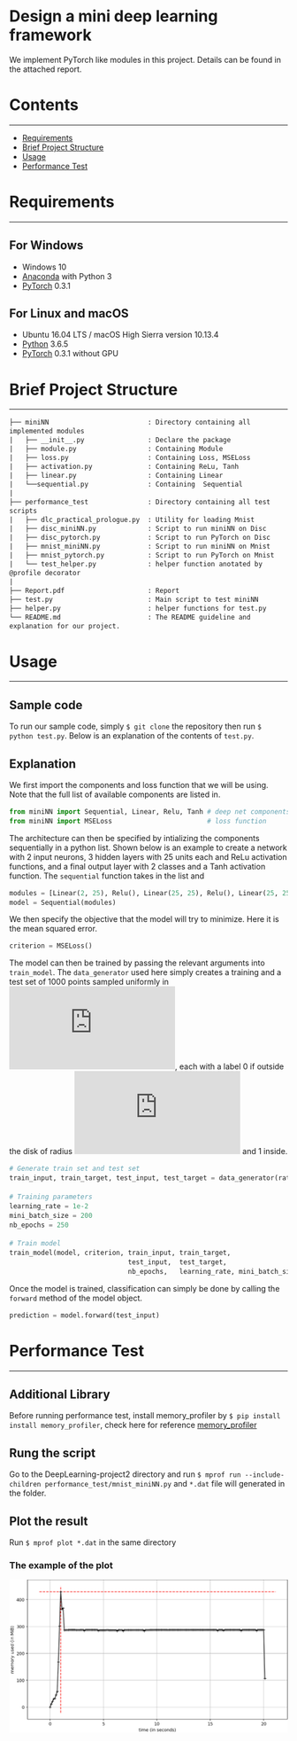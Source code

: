 # Design a mini deep learning framework

We implement PyTorch like modules in this project. Details can be found in the attached report.

# Contents
------------
  * [Requirements](#requirements)
  * [Brief Project Structure](#brief-project-structure)
  * [Usage](#usage)
  * [Performance Test](#performance-test)


# Requirements
------------
## For Windows

  * Windows 10
  * [Anaconda](https://www.anaconda.com/download/) with Python 3
  * [PyTorch](https://anaconda.org/peterjc123/pytorch) 0.3.1
  
## For Linux and macOS
  * Ubuntu 16.04 LTS / macOS High Sierra version 10.13.4
  * [Python](https://www.python.org/downloads/) 3.6.5
  * [PyTorch](https://pytorch.org/) 0.3.1 without GPU

# Brief Project Structure
------------

    ├── miniNN                         : Directory containing all implemented modules
    |   ├── __init__.py                : Declare the package
    |   ├── module.py                  : Containing Module 
    |   ├── loss.py                    : Containing Loss, MSELoss
    |   ├── activation.py              : Containing ReLu, Tanh
    |   ├── linear.py                  : Containing Linear
    |   └──sequential.py               : Containing  Sequential 
    |
    ├── performance_test               : Directory containing all test scripts
    |   ├── dlc_practical_prologue.py  : Utility for loading Mnist
    |   ├── disc_miniNN.py             : Script to run miniNN on Disc
    |   ├── disc_pytorch.py            : Script to run PyTorch on Disc
    |   ├── mnist_miniNN.py            : Script to run miniNN on Mnist 
    |   ├── mnist_pytorch.py           : Script to run PyTorch on Mnist
    |   └── test_helper.py             : helper function anotated by @profile decorator 
    |
    ├── Report.pdf                     : Report
    ├── test.py                        : Main script to test miniNN
    ├── helper.py                      : helper functions for test.py
    └── README.md                      : The README guideline and explanation for our project.

# Usage
------------

## Sample code
To run our sample code, simply `$ git clone` the repository then run `$ python test.py`. Below is an explanation of the contents of `test.py`.

## Explanation
We first import the components and loss function that we will be using. Note that the full list of available components are listed in.

```python
from miniNN import Sequential, Linear, Relu, Tanh # deep net components
from miniNN import MSELoss                        # loss function
```

The architecture can then be specified by intializing the components sequentially in a python list. Shown below is an example to create a network with 2 input neurons, 3 hidden layers with 25 units each and ReLu activation functions, and a final output layer with 2 classes and a Tanh activation function. The `sequential` function takes in the list and 

```python
modules = [Linear(2, 25), Relu(), Linear(25, 25), Relu(), Linear(25, 25), Relu(), Linear(25, 2), Tanh()]
model = Sequential(modules)
```

We then specify the objective that the model will try to minimize. Here it is the mean squared error.

```python
criterion = MSELoss()
```

The model can then be trained by passing the relevant arguments into `train_model`. The `data_generator` used here simply creates a training and a test set of 1000 points sampled uniformly in ![](http://latex.codecogs.com/gif.latex?%5B0%2C1%5D%5E2), each with a label 0 if outside the disk of radius ![](http://latex.codecogs.com/gif.latex?%5Cfrac%7B1%7D%7B%20%5Csqrt%7B2%5Cpi%7D%20%7D) and 1 inside.

```python
# Generate train set and test set
train_input, train_target, test_input, test_target = data_generator(ratio=0.8, normalized=True)

# Training parameters
learning_rate = 1e-2
mini_batch_size = 200
nb_epochs = 250

# Train model
train_model(model, criterion, train_input, train_target, 
                              test_input,  test_target, 
                              nb_epochs,   learning_rate, mini_batch_size)
```

Once the model is trained, classification can simply be done by calling the `forward` method of the model object.

```python
prediction = model.forward(test_input)
```

# Performance Test
------------
## Additional Library
Before running performance test, install memory_profiler by `$ pip install install memory_profiler`, check here for reference 
[memory_profiler](https://pypi.org/project/memory_profiler/) 

## Rung the script
Go to the DeepLearning-project2 directory and run 
`$ mprof run --include-children performance_test/mnist_miniNN.py` and `*.dat` file will generated in the folder.

## Plot the result
 Run `$ mprof plot *.dat` in the same directory
### The example of the plot 
![Alt text](https://github.com/SonyChan0807/DeepLearning-project2/blob/save_images/img/miniNN-minst.png)
